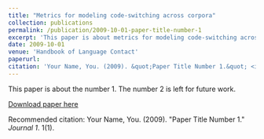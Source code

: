 ```yaml
---
title: "Metrics for modeling code-switching across corpora"
collection: publications
permalink: /publication/2009-10-01-paper-title-number-1
excerpt: 'This paper is about metrics for modeling code-switching across corpora'
date: 2009-10-01
venue: 'Handbook of Language Contact'
paperurl: 
citation: 'Your Name, You. (2009). &quot;Paper Title Number 1.&quot; <i>Journal 1</i>. 1(1).'
---
```

This paper is about the number 1. The number 2 is left for future work.

[Download paper here](http://academicpages.github.io/files/paper1.pdf)

Recommended citation: Your Name, You. (2009). "Paper Title Number 1." <i>Journal 1</i>. 1(1).



